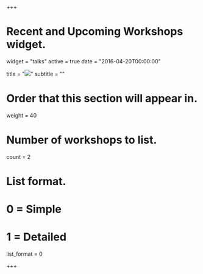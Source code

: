 +++
# Recent and Upcoming Workshops widget.
widget = "talks"
active = true
date = "2016-04-20T00:00:00"

title = "<img src = '/img/headers/workshops.png'>"
subtitle = ""
# Order that this section will appear in.
weight = 40

# Number of workshops to list.
count = 2

# List format.
#   0 = Simple
#   1 = Detailed
list_format = 0

+++
